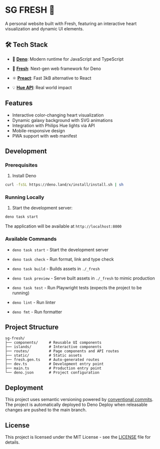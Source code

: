 # SG FRESH 💚

A personal website built with Fresh, featuring an interactive heart
visualization and dynamic UI elements.

## 🛠️ Tech Stack

- 🦕 **[Deno](https://deno.com/)**: Modern runtime for JavaScript and TypeScript

- 🍋 **[Fresh](https://fresh.deno.dev/)**: Next-gen web framework for Deno

- ⚛️ **[Preact](https://preactjs.com/)**: Fast 3kB alternative to React

- 💡 **[Hue API](https://developers.meethue.com)**: Real world impact

## Features

- Interactive color-changing heart visualization
- Dynamic galaxy background with SVG animations
- Integration with Philips Hue lights via API
- Mobile-responsive design
- PWA support with web manifest

## Development

### Prerequisites

1. Install Deno

```sh
curl -fsSL https://deno.land/x/install/install.sh | sh
```

### Running Locally

1. Start the development server:

```sh
deno task start
```

The application will be available at `http://localhost:8000`

### Available Commands

- `deno task start` - Start the development server
- `deno task check` - Run format, link and type check
- `deno task build` - Builds assets in `./_fresh`
- `deno task preview` - Serve built assets in `./_fresh` to mimic production
- `deno task test` - Run Playwright tests (expects the project to be running)

- `deno lint` - Run linter
- `deno fmt` - Run formatter

## Project Structure

```
sg-fresh/
├── components/     # Reusable UI components
├── islands/        # Interactive components
├── routes/         # Page components and API routes
├── static/         # Static assets
├── fresh.gen.ts    # Auto-generated routes
├── dev.ts          # Development entry point
├── main.ts         # Production entry point
└── deno.json       # Project configuration
```

## Deployment

This project uses semantic versioning powered by
[conventional commits](https://www.conventionalcommits.org/). The project is
automatically deployed to Deno Deploy when releasable changes are pushed to the
main branch.

## License

This project is licensed under the MIT License - see the [LICENSE](LICENSE) file
for details.
